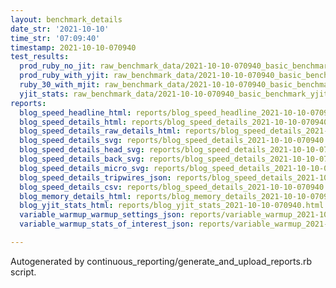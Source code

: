 ```yaml
---
layout: benchmark_details
date_str: '2021-10-10'
time_str: '07:09:40'
timestamp: 2021-10-10-070940
test_results:
  prod_ruby_no_jit: raw_benchmark_data/2021-10-10-070940_basic_benchmark_prod_ruby_no_jit.json
  prod_ruby_with_yjit: raw_benchmark_data/2021-10-10-070940_basic_benchmark_prod_ruby_with_yjit.json
  ruby_30_with_mjit: raw_benchmark_data/2021-10-10-070940_basic_benchmark_ruby_30_with_mjit.json
  yjit_stats: raw_benchmark_data/2021-10-10-070940_basic_benchmark_yjit_stats.json
reports:
  blog_speed_headline_html: reports/blog_speed_headline_2021-10-10-070940.html
  blog_speed_details_html: reports/blog_speed_details_2021-10-10-070940.html
  blog_speed_details_raw_details_html: reports/blog_speed_details_2021-10-10-070940.raw_details.html
  blog_speed_details_svg: reports/blog_speed_details_2021-10-10-070940.svg
  blog_speed_details_head_svg: reports/blog_speed_details_2021-10-10-070940.head.svg
  blog_speed_details_back_svg: reports/blog_speed_details_2021-10-10-070940.back.svg
  blog_speed_details_micro_svg: reports/blog_speed_details_2021-10-10-070940.micro.svg
  blog_speed_details_tripwires_json: reports/blog_speed_details_2021-10-10-070940.tripwires.json
  blog_speed_details_csv: reports/blog_speed_details_2021-10-10-070940.csv
  blog_memory_details_html: reports/blog_memory_details_2021-10-10-070940.html
  blog_yjit_stats_html: reports/blog_yjit_stats_2021-10-10-070940.html
  variable_warmup_warmup_settings_json: reports/variable_warmup_2021-10-10-070940.warmup_settings.json
  variable_warmup_stats_of_interest_json: reports/variable_warmup_2021-10-10-070940.stats_of_interest.json

---
```

Autogenerated by continuous_reporting/generate_and_upload_reports.rb script.
